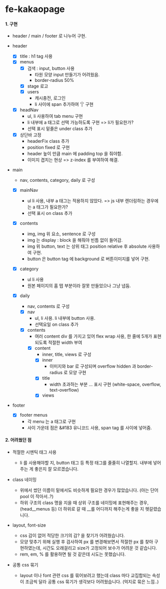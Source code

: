 # fe-kakaopage

#### 1. 구현
 
- header / main / footer 로 나누어 구현.

- header
    -[x] title : h1 tag 사용
    -[x] menus
        - [x] 검색 : input, button 사용
            - 타원 모양 input 만들기가 어려웠음.
            - border-radius 50%
        - [x] stage 로고
        - [x] users 
            - 캐시충전, 로그인
            - li 사이에 span 추가하여 '|' 구현
    -[x] headNav
        - ul, li 사용하여 tab menu 구현
        - li 내부에 a 태그로 선택 가능하도록 구현 => li가 필요한가?
        - 선택 표시 밑줄은 under class 추가
    -[x] 상단바 고정
        - headerFix class 추가 
        - position fixed 로 구현
        - header 높이 만큼 main 에 padding top 을 줘야함.
        - 이미지 겹치는 현상 => z-index 를 부여하여 해결.        
- main
    - nav, contents, category, daily 로 구성
    -[x] mainNav
        - ul li 사용, 내부 a 태그는 적용하지 않았다. => js 내부 렌더링하는 경우에는 a 태그가 필요한가?
        - 선택 표시 on class 추가
    
    -[x] contents
        - img, img 위 요소, sentence 로 구성
        - img 는 display : block 을 해줘야 빈틈 없이 들어감.
        - img 위 button, text 는 상위 태그 position relative 후 absolute 사용하여 구현.
        - button 은 button tag 에 background 로 버튼이미지를 넣어 구현.
        
    -[x] category
        - ul li 사용
        - 원본 페이지의 홈 탭 부분이라 잘못 만들었으나 그냥 냅둠.
    
    -[x] daily 
        - nav, contents 로 구성
        -[x] nav
            - ul, li 사용. li 내부에 button 사용.
            - 선택요일 on class 추가
        -[x] contents
            - 여러 content div 를 가지고 있어 flex wrap 사용, 한 줄에 5개가 표현되도록 적절한 width 부여
            -[x] content
                - inner, title, views 로 구성
                -[x] inner 
                    - 이미지와 bar 로 구성되며 overflow hidden 과 border-radius 로 모양 구현
                -[x] title
                    - width 초과하는 부분 ... 표시 구현 (white-space, overflow, text-overflow)     
                -[x] views
- footer
    - [x] footer menus
        - 각 menu 는 a 태그로 구현
        - 사이 가운데 점은 &#183 유니코드 사용, span tag 를 사이에 넣어줌.
                    
#### 2. 어려웠던 점
- 적절한 시멘틱 태그 사용
    - li 를 사용해야할 지, button 태그 등 특정 태그를 줄줄히 나열할지. 내부에 넣어주는 게 좋은지 잘 모르겠습니다.

- class 네이밍
    - 위에서 썼던 이름이 밑에서도 비슷하게 필요한 경우가 많았습니다. (아는 단어 pool 이 작아서..?)
    - 하위 구조의 class 명을 지을 때 상위 구조를 네이밍에 표현해주는 경우, (head__menus 등) 더 하위로 갈 때 __를 어디까지 해주는게 좋을 지 헷갈렸습니다.

- layout, font-size
    - css 감이 없어 적당한 크기의 감? 을 찾기가 어려웠습니다.
    - 모양 맞추기 위해 실행 후 검사하여 px 를 변경해보면서 적절한 px 를 찾아 구현하였는데, 시간도 오래걸리고 size가 고정되어 보수가 어려운 것 같습니다.
    - rem, em, % 를 활용하면 될 것 같은데 시도는 못했습니다.

- 공통 css 묶기
    - layout 이나 font 관련 css 를 묶어보려고 했는데 class 마다 교집합되는 속성이 조금씩 달라 공통 css 묶기가 생각보다 어려웠습니다. (억지로 묶은 느낌..)